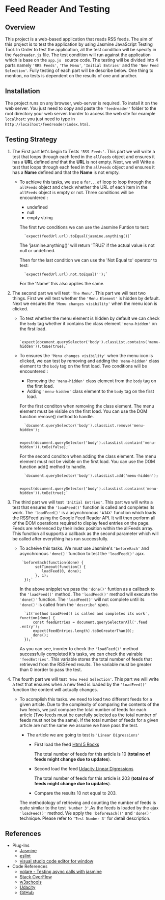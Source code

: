 # Feed Reader And Testing

## Overview

This project is a web-based application that reads RSS feeds. The aim of this project is to test the application by using Jasmine JavaScript Testing Tool. In Order to test the application, all the test condition will be specify in the `feedreader.js` file. The test condition will run against the application which is base on the `app.js ` source code. The testing will be divided into 4 parts namely `'RRS Feeds'`, `'The Menu'`, `'Initial Entries'` and the `'New Feed Selection'`. Fully testing of each part will be describe below. One thing to mention, no tests is dependent on the results of one and another.

## Installation

The project runs on any browser, web-server is required. To install it on the web server. You just need to copy and paste the `'feedreader'` folder to the root directory your web server. Inorder to access the web site for example `localhost`: you just need to type in `http://localhost/feedreader/index.html`.


## Testing Strategy

1. The First part let's begin to Tests `'RSS Feeds'`. This part we will write a test that loops through each feed in the `allFeeds` object and ensures it has a **URL** defined _and_ that the **URL** is not empty. Next, we will Write a test that loops through each feed in the `allFeeds` object and ensures it has a **Name** defined and that the **Name** is not empty.

    * To achieve this tasks, we use a `for...of` loop to loop through the `allFeeds` object and check whether the URL of each item in the `allFeeds` object is empty or not. Three conditions will be encountered :

        * undefined
        * null
        * empty string
        
        The first two conditions we can use the Jasmine Funtion to test:

            `expect(feedUrl.url).toEqual(jasmine.anything())`

        The 'jasmine.anything()' will return 'TRUE' if the actual value is not null or undefined.
    
        Then for the last condition we can use the 'Not Equal to' operator to test:

            `expect(feedUrl.url).not.toEqual('');`

        For the 'Name' this also applies the same.

2. The second part we will test `'The Menu'`. This part we will test two things. First we will test whether the `'Menu Element'` is hidden by default. Next we ensures the `'Menu changes visibility'` when the menu icon is clicked.

    * To test whether the menu element is hidden by default we can check the `body` tag whether it contains the class element `'menu-hidden'` on the first load.
       
            `expect(document.querySelector('body').classList.contains('menu-hidden')).toBe(true);`

    * To ensures the `'Menu changes visibility'` when the menu icon is clicked, we can test by removing and adding the `'menu-hidden'` class element to the `body` tag on the first load. Two conditions will be encountered :
        
        * Removing the `'menu-hidden'` class element from the `body` tag on the first load.
        * Adding `'menu-hidden'` class element to the `body` tag on the first load.

        For the first conditon when removing the class element. The menu element must be visible on the first load. You can use the DOM function remove() method to handle.

            `document.querySelector('body').classList.remove('menu-hidden');

            expect(document.querySelector('body').classList.contain('menu-hidden')).toBe(false);`

        For the second conditon when adding the class element. The menu element must not be visible on the first load. You can use the DOM function add() method to handle.

            `document.querySelector('body').classList.add('menu-hidden');
            
            expect(document.querySelector('body').classList.contains('menu-hidden')).toBe(true);`

3. The third part we will test `'Initial Entries'`. This part we will write a test that ensures  the `'loadFeed()'` function is called and completes its work. The `'loadFeed()'` is a asynchronous `'AJAX'` function which loads the RSSFeed using the Google Feed Reader API. It will then perform all of the DOM operations required to display feed entries on the page. Feeds are referenced by their index position within the allFeeds array. This function all supports a callback as the second parameter which will be called after everything has run successfully.  

    * To acheive this tasks. We must use Jasmine's `'beforeEach'` and asynchronous `'done()'` function to test the `'loadFeed()'` ajax.

           `beforeEach(function(done) {
                 setTimeout(function() {
                    loadFeed(0, done);
                 }, 1);    
            });`  

        In the above snipplet we pass the `'done()'` funtion as a callback to the `'loadFeed()'` method. The `'loadFeed()'` method will execute the `'done()'` function. The `'loadFeed()'` will not complete until its `'done()'` is called from the `'describe'` spec.

            `it('method LoadFeed() is called and completes its work', function(done) {                
                const feedEntries = document.querySelectorAll('.feed .entry');
                expect(feedEntries.length).toBeGreaterThan(0);
                done();
            });`

        As you can see, inorder to check the `'loadFeed()'` method successfully completed it's tasks, we can check the vairable `'feedEntries'`. This variable stores the total number of feeds that retrieved from the RSSFeed results. The variable must be greater than 0 inorder to pass the test.

4. The fourth part we will test `'New Feed Selection'`. This part we will write a test that ensures when a new feed is loaded by the `'loadFeed()'` function the content will actually changes.

    * To acomplish this tasks. we need to load two different feeds for a given article. Due to the complexity of comparing the contents of the two feeds, we just compare the total number of feeds for each article (Two feeds must be carefully selected as the total number of feeds must not be the same). If the total number of feeds for a given article are not the same we assume we have pass the test. 
        
        * The article we are going to test is `'Linear Digressions'`

            * First load the feed [Html 5 Rocks](http://feeds.feedburner.com/html5rocks)
                
                The total number of feeds for this article is 10 (**total no of feeds might change due to updates**).
                
            * Second load the feed [Udacity Linear Digressions](http://feeds.feedburner.com/udacity-linear-digressions)

                The total number of feeds for this article is 203 (**total no of feeds might change due to updates**).

            * Compare the results 10 not equal to 203.
    
        The methodology of retrieving and counting the number of feeds is quite similar to the test `'Number 3'`.As the feeds is loaded by the ajax `'loadFeed()'` method. We apply the `'beforeEach()'` and `'done()'` technique. Please refer to `'Test Number 3'` for detail description.

## References

* Plug-Ins
    * [Jasmine](https://jasmine.github.io/)
    * [eslint](https://eslint.org/)
    * [visual studio code editor for window](https://code.visualstudio.com/)
* Code References
    * [volare - Testing async calls with jasmine](https://volaresystems.com/blog/post/2014/12/09/Testing-async-calls-with-Jasmine)
    * [Stack OverFlow](https://stackoverflow.com/)
    * [w3schools](https://www.w3schools.com)
    * [Udacity](https://www.udacity.com/)
    * [GitHub](https://github.com/)
    